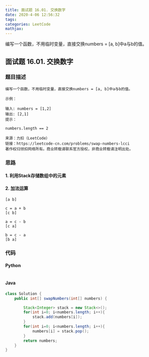 ```yaml
---
title: 面试题 16.01. 交换数字
date: 2020-4-06 12:56:32
tags: 
categories: LeetCode
mathjax:
---
```


编写一个函数，不用临时变量，直接交换numbers = [a, b]中a与b的值。

<!-- more -->

## 面试题 16.01. 交换数字

### 题目描述

```
编写一个函数，不用临时变量，直接交换numbers = [a, b]中a与b的值。

示例：

输入: numbers = [1,2]
输出: [2,1]
提示：

numbers.length == 2

来源：力扣（LeetCode）
链接：https://leetcode-cn.com/problems/swap-numbers-lcci
著作权归领扣网络所有。商业转载请联系官方授权，非商业转载请注明出处。
```

### 思路

#### 1. 利用Stack存储数组中的元素

#### 2. 加法运算

```
[a b]

c = a + b
[c b]

a = c - b
[c a]

b = c - a 
[b a]
```

### 代码

#### Python

```python

```

#### Java

```java
class Solution {
    public int[] swapNumbers(int[] numbers) {

        Stack<Integer> stack = new Stack<>();
        for(int i=0; i<numbers.length; i++){
            stack.add(numbers[i]);
        }
        for(int i=0; i<numbers.length; i++){
            numbers[i] = stack.pop();
        }
        return numbers;
    }
}
```





